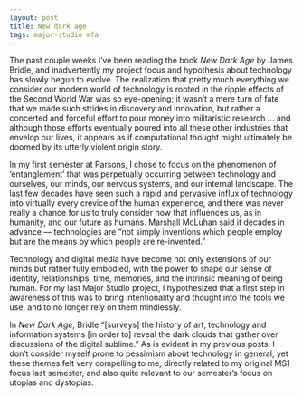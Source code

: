 ```yaml
---
layout: post
title: New dark age
tags: major-studio mfa
---
```


The past couple weeks I’ve been reading the book *New Dark Age* by James Bridle, and inadvertently my project focus and hypothesis about technology has slowly begun to evolve. The realization that pretty much everything we consider our modern world of technology is rooted in the ripple effects of the Second World War was so eye-opening; it wasn’t a mere turn of fate that we made such strides in discovery and innovation, but rather a concerted and forceful effort to pour money into militaristic research … and although those efforts eventually poured into all these other industries that envelop our lives, it appears as if computational thought might ultimately be doomed by its utterly violent origin story.

In my first semester at Parsons, I chose to focus on the phenomenon of ‘entanglement’ that was perpetually occurring between technology and ourselves, our minds, our nervous systems, and our internal landscape. The last few decades have seen such a rapid and pervasive influx of technology into virtually every crevice of the human experience, and there was never really a chance for us to truly consider how that influences us, as in humanity, and our future as humans. Marshall McLuhan said it decades in advance — technologies are “not simply inventions which people employ but are the means by which people are re-invented.”

Technology and digital media have become not only extensions of our minds but rather fully embodied, with the power to shape our sense of identity, relationships, time, memories, and the intrinsic meaning of being human. For my last Major Studio project, I hypothesized that a first step in awareness of this was to bring intentionality and thought into the tools we use, and to no longer rely on them mindlessly. 

In *New Dark Age*, Bridle “[surveys] the history of art, technology and information systems [in order to] reveal the dark clouds that gather over discussions of the digital sublime.” As is evident in my previous posts, I don’t consider myself prone to pessimism about technology in general, yet these themes felt very compelling to me, directly related to my original MS1 focus last semester, and also quite relevant to our semester’s focus on utopias and dystopias. 